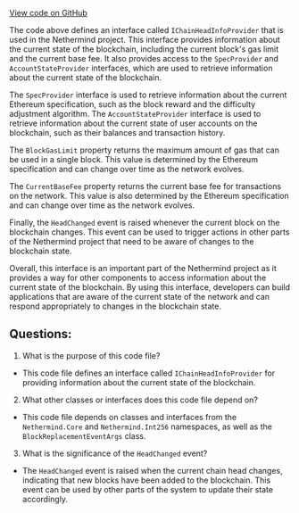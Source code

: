 [View code on GitHub](https://github.com/NethermindEth/nethermind/src/Nethermind/Nethermind.TxPool/IChainHeadInfoProvider.cs)

The code above defines an interface called `IChainHeadInfoProvider` that is used in the Nethermind project. This interface provides information about the current state of the blockchain, including the current block's gas limit and the current base fee. It also provides access to the `SpecProvider` and `AccountStateProvider` interfaces, which are used to retrieve information about the current state of the blockchain.

The `SpecProvider` interface is used to retrieve information about the current Ethereum specification, such as the block reward and the difficulty adjustment algorithm. The `AccountStateProvider` interface is used to retrieve information about the current state of user accounts on the blockchain, such as their balances and transaction history.

The `BlockGasLimit` property returns the maximum amount of gas that can be used in a single block. This value is determined by the Ethereum specification and can change over time as the network evolves.

The `CurrentBaseFee` property returns the current base fee for transactions on the network. This value is also determined by the Ethereum specification and can change over time as the network evolves.

Finally, the `HeadChanged` event is raised whenever the current block on the blockchain changes. This event can be used to trigger actions in other parts of the Nethermind project that need to be aware of changes to the blockchain state.

Overall, this interface is an important part of the Nethermind project as it provides a way for other components to access information about the current state of the blockchain. By using this interface, developers can build applications that are aware of the current state of the network and can respond appropriately to changes in the blockchain state.
## Questions: 
 1. What is the purpose of this code file?
- This code file defines an interface called `IChainHeadInfoProvider` for providing information about the current state of the blockchain.

2. What other classes or interfaces does this code file depend on?
- This code file depends on classes and interfaces from the `Nethermind.Core` and `Nethermind.Int256` namespaces, as well as the `BlockReplacementEventArgs` class.

3. What is the significance of the `HeadChanged` event?
- The `HeadChanged` event is raised when the current chain head changes, indicating that new blocks have been added to the blockchain. This event can be used by other parts of the system to update their state accordingly.
